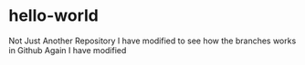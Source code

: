 # hello-world
Not Just Another Repository
I have modified to see how the branches works in Github
Again I have modified
